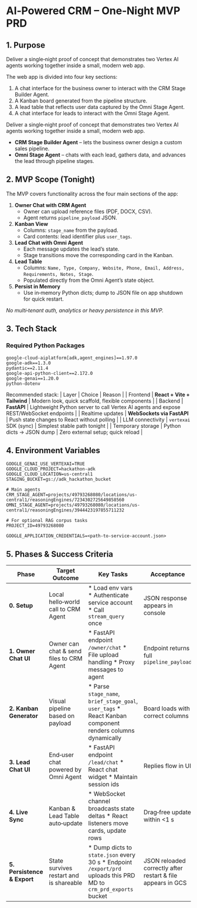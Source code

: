# AI‑Powered CRM – One‑Night MVP PRD

## 1. Purpose

Deliver a single‑night proof of concept that demonstrates two Vertex AI agents working together inside a small, modern web app.

The web app is divided into four key sections:

1. A chat interface for the business owner to interact with the CRM Stage Builder Agent.
2. A Kanban board generated from the pipeline structure.
3. A lead table that reflects user data captured by the Omni Stage Agent.
4. A chat interface for leads to interact with the Omni Stage Agent.

Deliver a single‑night proof of concept that demonstrates two Vertex AI agents working together inside a small, modern web app.

- **CRM Stage Builder Agent** – lets the business owner design a custom sales pipeline.
- **Omni Stage Agent** – chats with each lead, gathers data, and advances the lead through pipeline stages.

## 2. MVP Scope (Tonight)

The MVP covers functionality across the four main sections of the app:

1. **Owner Chat with CRM Agent**
   - Owner can upload reference files (PDF, DOCX, CSV).
   - Agent returns `pipeline_payload` JSON.
2. **Kanban View**
   - Columns: `stage_name` from the payload.
   - Card contents: lead identifier plus `user_tags`.
3. **Lead Chat with Omni Agent**
   - Each message updates the lead’s state.
   - Stage transitions move the corresponding card in the Kanban.
4. **Lead Table**
   - Columns: `Name, Type, Company, Website, Phone, Email, Address, Requirements, Notes, Stage`.
   - Populated directly from the Omni Agent’s state object.
5. **Persist in Memory**
   - Use in‑memory Python dicts; dump to JSON file on app shutdown for quick restart.

*No multi‑tenant auth, analytics or heavy persistence in this MVP.*

## 3. Tech Stack

### Required Python Packages

```
google-cloud-aiplatform[adk,agent_engines]==1.97.0
google-adk==1.3.0
pydantic==2.11.4
google-api-python-client==2.172.0
google-genai==1.20.0
python-dotenv
```

Recommended stack: | Layer | Choice | Reason | | Frontend | **React + Vite + Tailwind** | Modern look, quick scaffold, flexible components | | Backend | **FastAPI** | Lightweight Python server to call Vertex AI agents and expose REST/WebSocket endpoints | | Realtime updates | **WebSockets via FastAPI** | Push state changes to React without polling | | LLM connectivity | `vertexai` SDK (sync) | Simplest stable path tonight | | Temporary storage | Python dicts → JSON dump | Zero external setup; quick reload |

## 4. Environment Variables

```
GOOGLE_GENAI_USE_VERTEXAI=TRUE
GOOGLE_CLOUD_PROJECT=hackathon-adk
GOOGLE_CLOUD_LOCATION=us-central1
STAGING_BUCKET=gs://adk_hackathon_bucket

# Main agents
CRM_STAGE_AGENT=projects/49793268080/locations/us-central1/reasoningEngines/7234302725649858560
OMNI_STAGE_AGENT=projects/49793268080/locations/us-central1/reasoningEngines/3944423197855711232

# For optional RAG corpus tasks
PROJECT_ID=49793268080

GOOGLE_APPLICATION_CREDENTIALS=<path-to-service-account.json>
```

## 5. Phases & Success Criteria

| Phase                       | Target Outcome                           | Key Tasks                                                                                                          | Acceptance                                                  |
| --------------------------- | ---------------------------------------- | ------------------------------------------------------------------------------------------------------------------ | ----------------------------------------------------------- |
| **0. Setup**                | Local hello‑world call to CRM Agent      | \* Load env vars \* Authenticate service account \* Call `stream_query` once                                       | JSON response appears in console                            |
| **1. Owner Chat UI**        | Owner can chat & send files to CRM Agent | \* FastAPI endpoint `/owner/chat` \* File upload handling \* Proxy messages to agent                               | Endpoint returns full `pipeline_payload`                    |
| **2. Kanban Generator**     | Visual pipeline based on payload         | \* Parse `stage_name`, `brief_stage_goal`, `user_tags` \* React Kanban component renders columns dynamically       | Board loads with correct columns                            |
| **3. Lead Chat UI**         | End‑user chat powered by Omni Agent      | \* FastAPI endpoint `/lead/chat` \* React chat widget \* Maintain session ids                                      | Replies flow in UI                                          |
| **4. Live Sync**            | Kanban & Lead Table auto‑update          | \* WebSocket channel broadcasts state deltas \* React listeners move cards, update rows                            | Drag‑free update within <1 s                                |
| **5. Persistence & Export** | State survives restart and is shareable  | \* Dump dicts to `state.json` every 30 s \* Endpoint `/export/prd` uploads this PRD MD to `crm_prd_exports` bucket | JSON reloaded correctly after restart & file appears in GCS |

